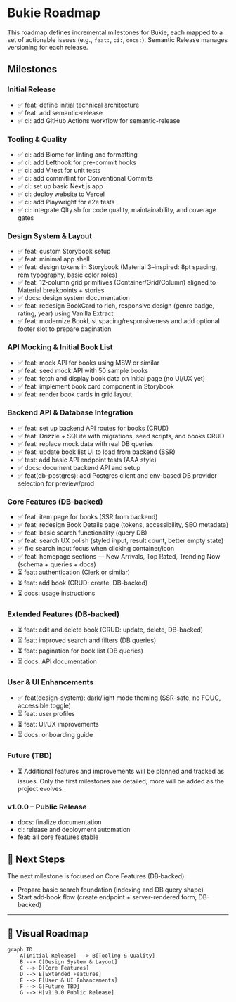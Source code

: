 # Bukie Roadmap

This roadmap defines incremental milestones for Bukie, each mapped to a set of actionable issues (e.g., `feat:`, `ci:`, `docs:`). Semantic Release manages versioning for each release.

## Milestones

### Initial Release
* ✅ feat: define initial technical architecture
* ✅ feat: add semantic-release
* ✅ ci: add GitHub Actions workflow for semantic-release

### Tooling & Quality
* ✅ ci: add Biome for linting and formatting
* ✅ ci: add Lefthook for pre-commit hooks
* ✅ ci: add Vitest for unit tests
* ✅ ci: add commitlint for Conventional Commits
* ✅ ci: set up basic Next.js app
* ✅ ci: deploy website to Vercel
* ✅ ci: add Playwright for e2e tests
* ✅ ci: integrate Qlty.sh for code quality, maintainability, and coverage gates

### Design System & Layout
* ✅ feat: custom Storybook setup
* ✅ feat: minimal app shell
* ✅ feat: design tokens in Storybook (Material 3–inspired: 8pt spacing, rem typography, basic color roles)
* ✅ feat: 12‑column grid primitives (Container/Grid/Column) aligned to Material breakpoints + stories
* ✅ docs: design system documentation
* ✅ feat: redesign BookCard to rich, responsive design (genre badge, rating, year) using Vanilla Extract
* ✅ feat: modernize BookList spacing/responsiveness and add optional footer slot to prepare pagination

### API Mocking & Initial Book List
* ✅ feat: mock API for books using MSW or similar
* ✅ feat: seed mock API with 50 sample books
* ✅ feat: fetch and display book data on initial page (no UI/UX yet)
* ✅ feat: implement book card component in Storybook
* ✅ feat: render book cards in grid layout

### Backend API & Database Integration
* ✅ feat: set up backend API routes for books (CRUD)
* ✅ feat: Drizzle + SQLite with migrations, seed scripts, and books CRUD
* ✅ feat: replace mock data with real DB queries
* ✅ feat: update book list UI to load from backend (SSR)
* ✅ test: add basic API endpoint tests (AAA style)
* ✅ docs: document backend API and setup
* ✅ feat(db-postgres): add Postgres client and env-based DB provider selection for preview/prod

### Core Features (DB-backed)
* ✅ feat: item page for books (SSR from backend)
* ✅ feat: redesign Book Details page (tokens, accessibility, SEO metadata)
* ✅ feat: basic search functionality (query DB)
* ✅ feat: search UX polish (styled input, result count, better empty state)
* ✅ fix: search input focus when clicking container/icon
* ✅ feat: homepage sections — New Arrivals, Top Rated, Trending Now (schema + queries + docs)
* ⏳ feat: authentication (Clerk or similar)
* ⏳ feat: add book (CRUD: create, DB-backed)
* ⏳ docs: usage instructions

### Extended Features (DB-backed)
* ⏳ feat: edit and delete book (CRUD: update, delete, DB-backed)
* ⏳ feat: improved search and filters (DB queries)
* ⏳ feat: pagination for book list (DB queries)
* ⏳ docs: API documentation

### User & UI Enhancements
* ✅ feat(design-system): dark/light mode theming (SSR-safe, no FOUC, accessible toggle)
* ⏳ feat: user profiles
* ⏳ feat: UI/UX improvements
* ⏳ docs: onboarding guide

### Future (TBD)
* ⏳ Additional features and improvements will be planned and tracked as issues. Only the first milestones are detailed; more will be added as the project evolves.

### v1.0.0 – Public Release
* docs: finalize documentation
* ci: release and deployment automation
* feat: all core features stable

## 📅 Next Steps
The next milestone is focused on Core Features (DB‑backed):
* Prepare basic search foundation (indexing and DB query shape)
* Start add‑book flow (create endpoint + server-rendered form, DB-backed)

---

## 🧭 Visual Roadmap

```mermaid
graph TD
    A[Initial Release] --> B[Tooling & Quality]
    B --> C[Design System & Layout]
    C --> D[Core Features]
    D --> E[Extended Features]
    E --> F[User & UI Enhancements]
    F --> G[Future TBD]
    G --> H[v1.0.0 Public Release]
```